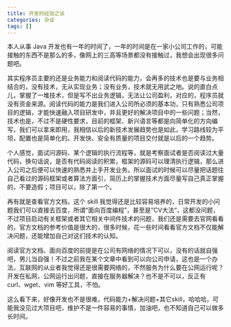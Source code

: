 ```yaml
---
title: 开发的经验之谈
categories: 杂谈
tags: []
---
```


本人从事 Java 开发也有一年的时间了，一年的时间是在一家小公司工作的，可能接触的东西不是那么的多，像网上的三高等场景都没有接触过，我想会出现很多问题吧。

其实程序员主要的还是业务能力和阅读代码的能力，会再多的技术也是要与业务相结合的，没有技术，无从实现业务；没有业务，技术就无用武之地。说的直白点儿，掌握了一堆技术，但是写不出业务逻辑，无法让公司盈利，对应的，程序员就没有资金来源。阅读代码的能力是我们进入公司所必须的基本功，只有熟悉公司项目的逻辑，才能快速融入项目研发中，并且更好的解决项目中的一些问题；当然，技术也是，不过不是硬性要求，目前的框架、新兴语言等都是向简单化的方向编写，我们可以拿来即用，我相信以后的新技术发展趋势也是如此，学习路线较为平坦，配置也是简单化的。开发快、安全有质量的项目交付就是以后的一个趋势。

个人感觉，面试问源码、某个逻辑的执行流程等，就是考察面试者是否阅读过大量代码，换句话说，是否有代码阅读的积累，框架的源码可以理清执行逻辑，那么进入公司之后便可以快速的熟悉并上手开发业务。所以面试的时候可以尽量把话题往自己看过的源码框架或者算法方面引，简历上的掌握技术方面尽量写自己真正掌握的，不要造假；项目可以，除了第一个。

再有就是查看官方文档，这个 skill 我觉得还是比较容易培养的，日常开发的小问题我们可以直接去百度，所谓“面向百度编程”，甚至是”CV大法“，这都没问题，不过项目启动有关框架或者其它相关中间件技术的问题，我们还是需要去官网看看的，官方文档的参考价值是很大的，很多时候，花一些时间看看官方文档不仅能解决问题，还能增加自己对这们技术的认知。

阅读官方文档、面向百度的前提是在公司有网络的情况下可以，没有的话就自强吧，男儿当自强！不过之前我在某个文章中看到可以向公司申请，这也是一个办法，互联网的从业者我觉得还是很需要网络的，不然服务为什么要在公网运行呢？开发在私网，公网运行出问题，直接在服务器解决？也不是不可以，反正有 curl、wget、vim 等好工具，不怕。

这么看下来，好像开发也不是很难，代码能力+解决问题+其它skill，哈哈哈，可能我没见过大项目吧，维护不是一件容易的事情，加油吧，也不知道自己可以做多长时间。
